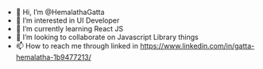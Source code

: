 - 👋 Hi, I’m @HemalathaGatta
- 👀 I’m interested in UI Developer
- 🌱 I’m currently learning React JS
- 💞️ I’m looking to collaborate on Javascript Library things
- 📫 How to reach me through linked in https://www.linkedin.com/in/gatta-hemalatha-1b9477213/

<!---
HemalathaGatta/HemalathaGatta is a ✨ special ✨ repository because its `README.md` (this file) appears on your GitHub profile.
You can click the Preview link to take a look at your changes.
--->
